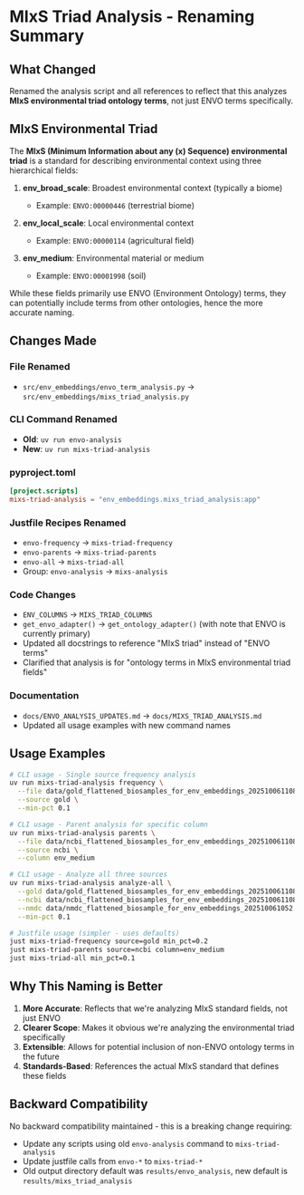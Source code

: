 # MIxS Triad Analysis - Renaming Summary

## What Changed

Renamed the analysis script and all references to reflect that this analyzes **MIxS environmental triad ontology terms**, not just ENVO terms specifically.

## MIxS Environmental Triad

The **MIxS (Minimum Information about any (x) Sequence) environmental triad** is a standard for describing environmental context using three hierarchical fields:

1. **env_broad_scale**: Broadest environmental context (typically a biome)
   - Example: `ENVO:00000446` (terrestrial biome)

2. **env_local_scale**: Local environmental context
   - Example: `ENVO:00000114` (agricultural field)

3. **env_medium**: Environmental material or medium
   - Example: `ENVO:00001998` (soil)

While these fields primarily use ENVO (Environment Ontology) terms, they can potentially include terms from other ontologies, hence the more accurate naming.

## Changes Made

### File Renamed
- `src/env_embeddings/envo_term_analysis.py` → `src/env_embeddings/mixs_triad_analysis.py`

### CLI Command Renamed
- **Old**: `uv run envo-analysis`
- **New**: `uv run mixs-triad-analysis`

### pyproject.toml
```toml
[project.scripts]
mixs-triad-analysis = "env_embeddings.mixs_triad_analysis:app"
```

### Justfile Recipes Renamed
- `envo-frequency` → `mixs-triad-frequency`
- `envo-parents` → `mixs-triad-parents`
- `envo-all` → `mixs-triad-all`
- Group: `envo-analysis` → `mixs-analysis`

### Code Changes
- `ENV_COLUMNS` → `MIXS_TRIAD_COLUMNS`
- `get_envo_adapter()` → `get_ontology_adapter()` (with note that ENVO is currently primary)
- Updated all docstrings to reference "MIxS triad" instead of "ENVO terms"
- Clarified that analysis is for "ontology terms in MIxS environmental triad fields"

### Documentation
- `docs/ENVO_ANALYSIS_UPDATES.md` → `docs/MIXS_TRIAD_ANALYSIS.md`
- Updated all usage examples with new command names

## Usage Examples

```bash
# CLI usage - Single source frequency analysis
uv run mixs-triad-analysis frequency \
  --file data/gold_flattened_biosamples_for_env_embeddings_202510061108.tsv \
  --source gold \
  --min-pct 0.1

# CLI usage - Parent analysis for specific column
uv run mixs-triad-analysis parents \
  --file data/ncbi_flattened_biosamples_for_env_embeddings_202510061108_normalized.tsv \
  --source ncbi \
  --column env_medium

# CLI usage - Analyze all three sources
uv run mixs-triad-analysis analyze-all \
  --gold data/gold_flattened_biosamples_for_env_embeddings_202510061108.tsv \
  --ncbi data/ncbi_flattened_biosamples_for_env_embeddings_202510061108_normalized.tsv \
  --nmdc data/nmdc_flattened_biosample_for_env_embeddings_202510061052.tsv \
  --min-pct 0.1

# Justfile usage (simpler - uses defaults)
just mixs-triad-frequency source=gold min_pct=0.2
just mixs-triad-parents source=ncbi column=env_medium
just mixs-triad-all min_pct=0.1
```

## Why This Naming is Better

1. **More Accurate**: Reflects that we're analyzing MIxS standard fields, not just ENVO
2. **Clearer Scope**: Makes it obvious we're analyzing the environmental triad specifically
3. **Extensible**: Allows for potential inclusion of non-ENVO ontology terms in the future
4. **Standards-Based**: References the actual MIxS standard that defines these fields

## Backward Compatibility

No backward compatibility maintained - this is a breaking change requiring:
- Update any scripts using old `envo-analysis` command to `mixs-triad-analysis`
- Update justfile calls from `envo-*` to `mixs-triad-*`
- Old output directory default was `results/envo_analysis`, new default is `results/mixs_triad_analysis`
